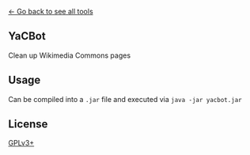 [← Go back to see all tools](https://github.com/MarcoFalke/wiki-java-tools#wiki-tools)

## YaCBot
Clean up Wikimedia Commons pages

## Usage
Can be compiled into a ```.jar``` file and executed via ```java -jar yacbot.jar``` 
 
## License
[GPLv3+](COPYING.GPL)

